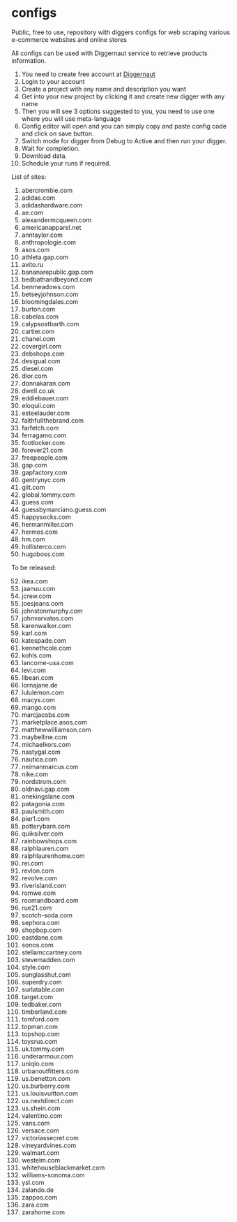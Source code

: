 # configs
Public, free to use, repository with diggers configs for web scraping various e-commerce websites and online stores

All configs can be used with Diggernaut service to retrieve products information.

1. You need to create free account at [Diggernaut](https://www.diggernaut.com/)
2. Login to your account
3. Create a project with any name and description you want
4. Get into your new project by clicking it and create new digger with any name
5. Then you will see 3 options suggested to you, you need to use one where you will use meta-language
6. Config editor will open and you can simply copy and paste config code and click on save button.
7. Switch mode for digger from Debug to Active and then run your digger.
8. Wait for completion.
9. Download data.
10. Schedule your runs if required.

List of sites:

1. abercrombie.com
2. adidas.com
3. adidashardware.com
4. ae.com
5. alexandermcqueen.com
6. americanapparel.net
7. anntaylor.com
8. anthropologie.com
9. asos.com
10. athleta.gap.com
11. avito.ru
12. bananarepublic.gap.com
13. bedbathandbeyond.com
14. benmeadows.com
15. betseyjohnson.com
16. bloomingdales.com
17. burton.com
18. cabelas.com
19. calypsostbarth.com
20. cartier.com
21. chanel.com
22. covergirl.com
23. debshops.com
24. desigual.com
25. diesel.com
26. dior.com
27. donnakaran.com
28. dwell.co.uk
29. eddiebauer.com
30. eloquii.com
31. esteelauder.com
32. faithfullthebrand.com
33. farfetch.com
34. ferragamo.com
35. footlocker.com
36. forever21.com
37. freepeople.com
38. gap.com
39. gapfactory.com
40. gentrynyc.com
41. gilt.com
42. global.tommy.com
43. guess.com
44. guessbymarciano.guess.com
45. happysocks.com
46. hermanmiller.com
47. hermes.com
48. hm.com
49. hollisterco.com
50. hugoboss.com

To be released:

52. ikea.com
53. jaanuu.com
54. jcrew.com
55. joesjeans.com
56. johnstonmurphy.com
57. johnvarvatos.com
58. karenwalker.com
59. karl.com
60. katespade.com
61. kennethcole.com
62. kohls.com
63. lancome-usa.com
64. levi.com
65. llbean.com
66. lornajane.de
67. lululemon.com
68. macys.com
69. mango.com
70. marcjacobs.com
71. marketplace.asos.com
70. matthewwilliamson.com
71. maybelline.com
72. michaelkors.com
73. nastygal.com
74. nautica.com
75. neimanmarcus.com
76. nike.com
77. nordstrom.com
78. oldnavi.gap.com
79. onekingslane.com
80. patagonia.com
81. paulsmith.com
82. pier1.com
83. potterybarn.com
84. quiksilver.com
85. rainbowshops.com
86. ralphlauren.com
87. ralphlaurenhome.com
88. rei.com
89. revlon.com
90. revolve.com
91. riverisland.com
92. romwe.com
93. roomandboard.com
94. rue21.com
95. scotch-soda.com
96. sephora.com
97. shopbop.com
98. eastdane.com
99. sonos.com
100. stellamccartney.com
101. stevemadden.com
102. style.com
103. sunglasshut.com
104. superdry.com
105. surlatable.com
106. target.com
107. tedbaker.com
108. timberland.com
109. tomford.com
110. topman.com
111. topshop.com
112. toysrus.com
113. uk.tommy.com
114. underarmour.com
115. uniqlo.com
116. urbanoutfitters.com
117. us.benetton.com
118. us.burberry.com
119. us.louisvuitton.com
120. us.nextdirect.com
121. us.shein.com
122. valentino.com
123. vans.com
124. versace.com
125. victoriassecret.com
126. vineyardvines.com
127. walmart.com
128. westelm.com
129. whitehouseblackmarket.com
130. williams-sonoma.com
131. ysl.com
132. zalando.de
133. zappos.com
134. zara.com
135. zarahome.com

